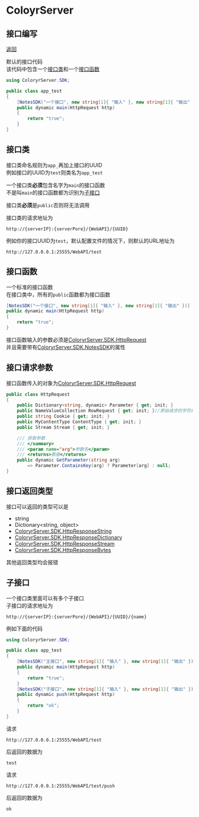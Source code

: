 # ColoyrServer

## 接口编写
[返回](code.md)

默认的接口代码  
该代码中包含一个[接口类](#接口类)和一个[接口函数](#接口函数)
```C#
using ColoryrServer.SDK;

public class app_test
{
    [NotesSDK("一个接口", new string[1]{ "输入" }, new string[1]{ "输出" })]
    public dynamic main(HttpRequest http)
    {  
        return "true";
    }
}
```

## 接口类
接口类命名规则为`app_`再加上接口的UUID  
例如接口的UUID为`test`则类名为`app_test`  

一个接口类**必须**包含名字为`main`的接口函数  
不是叫`main`的接口函数都为识别为[子接口](#子接口)  

接口类**必须**是`public`否则将无法调用  

接口类的请求地址为
```
http://{serverIP}:{serverPore}/{WebAPI}/{UUID}
``` 
例如你的接口UUID为`test`，默认配置文件的情况下，则默认的URL地址为  
```
http://127.0.0.0.1:25555/WebAPI/test
```

## 接口函数
一个标准的接口函数  
在接口类中，所有的`public`函数都为接口函数
```C#
[NotesSDK("一个接口", new string[1]{ "输入" }, new string[1]{ "输出" })]
public dynamic main(HttpRequest http)
{  
    return "true";
}
```
接口函数输入的参数必须是[ColoryrServer.SDK.HttpRequest](../ColoryrServer/Core/SDK/HttpSDK.cs)  
并且需要带有[ColoryrServer.SDK.NotesSDK](../ColoryrServer/Core/SDK/NotesSDK.cs)的属性

## 接口请求参数
接口函数传入的对象为[ColoryrServer.SDK.HttpRequest](../ColoryrServer/Core/SDK/HttpSDK.cs)
```C#
public class HttpRequest
{
    public Dictionary<string, dynamic> Parameter { get; init; }
    public NameValueCollection RowRequest { get; init; }//原始请求的字符串
    public string Cookie { get; init; }
    public MyContentType ContentType { get; init; }
    public Stream Stream { get; init; }

    /// 获取参数
    /// </summary>
    /// <param name="arg">参数名</param>
    /// <returns>数据</returns>
    public dynamic GetParameter(string arg)
        => Parameter.ContainsKey(arg) ? Parameter[arg] : null;
}
```
## 接口返回类型
接口可以返回的类型可以是
- string
- Dictionary<string, object>
- [ColoryrServer.SDK.HttpResponseString](../ColoryrServer/Core/SDK/HttpSDK.cs)
- [ColoryrServer.SDK.HttpResponseDictionary](../ColoryrServer/Core/SDK/HttpSDK.cs)
- [ColoryrServer.SDK.HttpResponseStream](../ColoryrServer/Core/SDK/HttpSDK.cs)
- [ColoryrServer.SDK.HttpResponseBytes](../ColoryrServer/Core/SDK/HttpSDK.cs)

其他返回类型均会报错

## 子接口
一个接口类里面可以有多个子接口  
子接口的请求地址为
```
http://{serverIP}:{serverPore}/{WebAPI}/{UUID}/{name}
```  
例如下面的代码
```C#
using ColoryrServer.SDK;

public class app_test
{
    [NotesSDK("主接口", new string[1]{ "输入" }, new string[1]{ "输出" })]
    public dynamic main(HttpRequest http)
    {  
        return "true";
    }
    [NotesSDK("子接口", new string[1]{ "输入" }, new string[1]{ "输出" })]
    public dynamic push(HttpRequest http)
    {  
        return "ok";
    }
}
```
请求
```
http://127.0.0.0.1:25555/WebAPI/test
```
后返回的数据为
```
test
```
请求
```
http://127.0.0.0.1:25555/WebAPI/test/push
```
后返回的数据为
```
ok
```
